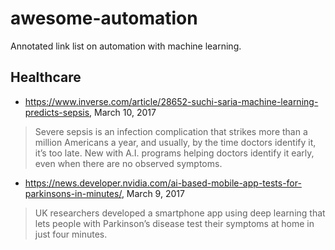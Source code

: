 # awesome-automation

Annotated link list on automation with machine learning.


Healthcare
----------

* https://www.inverse.com/article/28652-suchi-saria-machine-learning-predicts-sepsis, March 10, 2017

> Severe sepsis is an infection complication that strikes more than a million Americans a year, and usually, by the time doctors identify it, it’s too late. New with A.I. programs helping doctors identify it early, even when there are no observed symptoms.

* https://news.developer.nvidia.com/ai-based-mobile-app-tests-for-parkinsons-in-minutes/,  March 9, 2017 

> UK researchers developed a smartphone app using deep learning that lets people with Parkinson’s disease test their symptoms at home in just four minutes.
